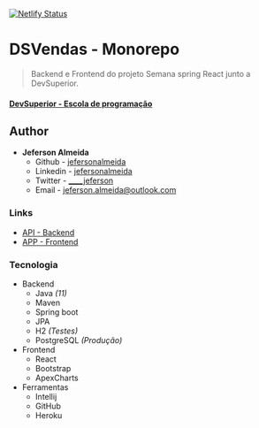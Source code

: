 [![Netlify Status](https://api.netlify.com/api/v1/badges/c71d559d-beea-4547-94a0-fca6148af1b9/deploy-status)](https://app.netlify.com/sites/dsvendas-jeferson/deploys)

# DSVendas - Monorepo
> Backend e Frontend do projeto Semana spring React junto a DevSuperior.

#### [DevSuperior - Escola de programação](https://devsuperior.com.br/)

## Author

- **Jeferson Almeida**
    - Github - [jefersonalmeida](https://github.com/jefersonalmeida)
    - Linkedin - [jefersonalmeida](https://www.linkedin.com/in/jefersonalmeida/)
    - Twitter - [____jeferson](https://twitter.com/____jeferson)
    - Email - [jeferson.almeida@outlook.com](mailto://jeferson.almeida@outlook.com)

### Links

- [API - Backend](https://sds-jeferson.herokuapp.com)
- [APP - Frontend](https://dsvendas-jeferson.netlify.app)

### Tecnologia
- Backend
  - Java *(11)*
  - Maven
  - Spring boot
  - JPA
  - H2 *(Testes)*
  - PostgreSQL *(Produção)*
- Frontend
  - React
  - Bootstrap
  - ApexCharts
- Ferramentas
  - Intellij 
  - GitHub
  - Heroku
